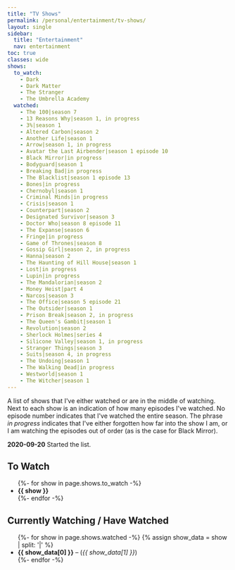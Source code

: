 ```yaml
---
title: "TV Shows"
permalink: /personal/entertainment/tv-shows/
layout: single
sidebar:
  title: "Entertainment"
  nav: entertainment
toc: true
classes: wide
shows:
  to_watch:
    - Dark
    - Dark Matter
    - The Stranger
    - The Umbrella Academy
  watched:
    - The 100|season 7
    - 13 Reasons Why|season 1, in progress
    - 3%|season 1
    - Altered Carbon|season 2
    - Another Life|season 1
    - Arrow|season 1, in progress
    - Avatar the Last Airbender|season 1 episode 10
    - Black Mirror|in progress
    - Bodyguard|season 1
    - Breaking Bad|in progress
    - The Blacklist|season 1 episode 13
    - Bones|in progress
    - Chernobyl|season 1
    - Criminal Minds|in progress
    - Crisis|season 1
    - Counterpart|season 2
    - Designated Survivor|season 3
    - Doctor Who|season 8 episode 11
    - The Expanse|season 6
    - Fringe|in progress
    - Game of Thrones|season 8
    - Gossip Girl|season 2, in progress
    - Hanna|season 2
    - The Haunting of Hill House|season 1
    - Lost|in progress
    - Lupin|in progress
    - The Mandalorian|season 2
    - Money Heist|part 4
    - Narcos|season 3
    - The Office|season 5 episode 21
    - The Outsider|season 1
    - Prison Break|season 2, in progress
    - The Queen's Gambit|season 1
    - Revolution|season 2
    - Sherlock Holmes|series 4
    - Silicone Valley|season 1, in progress
    - Stranger Things|season 3
    - Suits|season 4, in progress
    - The Undoing|season 1
    - The Walking Dead|in progress
    - Westworld|season 1
    - The Witcher|season 1
---
```


A list of shows that I've either watched or are in the middle of watching.
Next to each show is an indication of how many episodes I've watched.
No episode number indicates that I've watched the entire season.
The phrase *in progress* indicates that I've either forgotten how far into the show I am,
or I am watching the episodes out of order (as is the case for Black Mirror).

**2020-09-20** Started the list.

## To Watch
<ul>
  {%- for show in page.shows.to_watch -%}
    <li>
      <b>{{ show }}</b>
    </li>
  {%- endfor -%}
</ul>

## Currently Watching / Have Watched

<ul>
  {%- for show in page.shows.watched -%}
    {% assign show_data = show | split: '|' %}
    <li>
      <b>{{ show_data[0] }}</b>&nbsp;–&nbsp;(<i>{{ show_data[1] }}</i>)
    </li>
  {%- endfor -%}
</ul>
